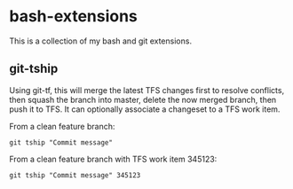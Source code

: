 bash-extensions
===============

This is a collection of my bash and git extensions.

## git-tship

Using git-tf, this will merge the latest TFS changes first to resolve conflicts, then squash the branch into master, delete the now merged branch, then push it to TFS. It can optionally associate a changeset to a TFS work item.

From a clean feature branch:
```
git tship "Commit message"
```

From a clean feature branch with TFS work item 345123:
```
git tship "Commit message" 345123
```
